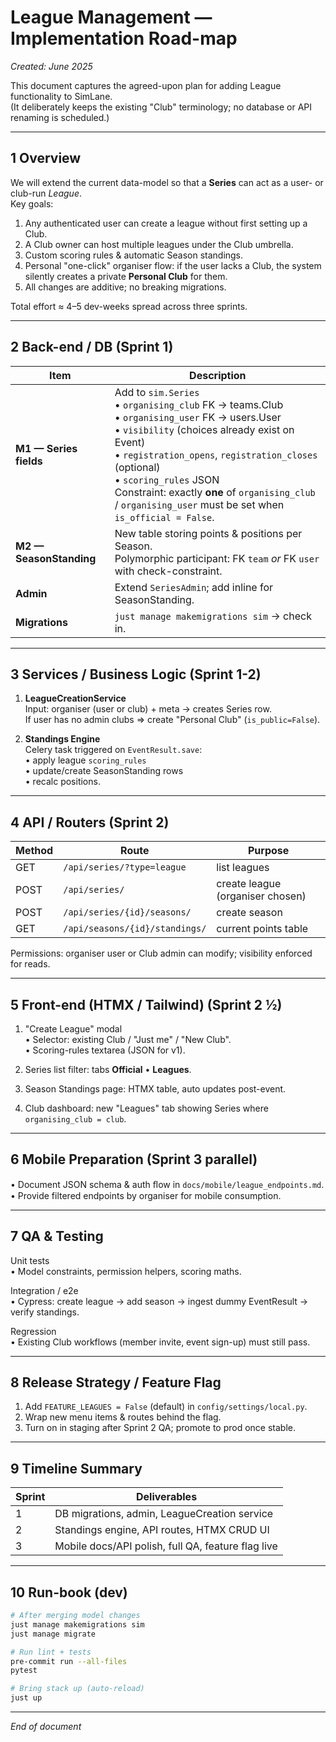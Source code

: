 # League Management — Implementation Road-map  
_Created: June 2025_

This document captures the agreed-upon plan for adding League functionality to SimLane.  
(It deliberately keeps the existing "Club" terminology; no database or API renaming is scheduled.)

---

## 1  Overview

We will extend the current data-model so that a **Series** can act as a user- or club-run _League_.  
Key goals:

1. Any authenticated user can create a league without first setting up a Club.  
2. A Club owner can host multiple leagues under the Club umbrella.  
3. Custom scoring rules & automatic Season standings.  
4. Personal "one-click" organiser flow: if the user lacks a Club, the system silently creates a private **Personal Club** for them.  
5. All changes are additive; no breaking migrations.

Total effort ≈ 4–5 dev-weeks spread across three sprints.

---

## 2  Back-end / DB (Sprint 1)

| Item | Description |
|------|-------------|
| **M1 — Series fields** | Add to `sim.Series`<br>• `organising_club` FK → teams.Club<br>• `organising_user` FK → users.User<br>• `visibility` (choices already exist on Event)<br>• `registration_opens`, `registration_closes` (optional)<br>• `scoring_rules` JSON<br>Constraint: exactly **one** of `organising_club` / `organising_user` must be set when `is_official = False`. |
| **M2 — SeasonStanding** | New table storing points & positions per Season.<br>Polymorphic participant: FK `team` *or* FK `user` with check-constraint. |
| **Admin** | Extend `SeriesAdmin`; add inline for SeasonStanding. |
| **Migrations** | `just manage makemigrations sim` → check in. |

---

## 3  Services / Business Logic (Sprint 1-2)

1. **LeagueCreationService**  
   Input: organiser (user or club) + meta → creates Series row.  
   If user has no admin clubs ⇒ create "Personal Club" (`is_public=False`).

2. **Standings Engine**  
   Celery task triggered on `EventResult.save`:  
   • apply league `scoring_rules`  
   • update/create SeasonStanding rows  
   • recalc positions.

---

## 4  API / Routers (Sprint 2)

| Method | Route | Purpose |
|--------|-------|---------|
| GET | `/api/series/?type=league` | list leagues |
| POST | `/api/series/` | create league (organiser chosen) |
| POST | `/api/series/{id}/seasons/` | create season |
| GET | `/api/seasons/{id}/standings/` | current points table |

Permissions: organiser user or Club admin can modify; visibility enforced for reads.

---

## 5  Front-end (HTMX / Tailwind) (Sprint 2 ½)

1. "Create League" modal  
   • Selector: existing Club / "Just me" / "New Club".  
   • Scoring-rules textarea (JSON for v1).

2. Series list filter: tabs **Official** • **Leagues**.

3. Season Standings page: HTMX table, auto updates post-event.

4. Club dashboard: new "Leagues" tab showing Series where `organising_club = club`.

---

## 6  Mobile Preparation (Sprint 3 parallel)

• Document JSON schema & auth ﬂow in `docs/mobile/league_endpoints.md`.  
• Provide filtered endpoints by organiser for mobile consumption.

---

## 7  QA & Testing

Unit tests  
• Model constraints, permission helpers, scoring maths.

Integration / e2e  
• Cypress: create league → add season → ingest dummy EventResult → verify standings.

Regression  
• Existing Club workflows (member invite, event sign-up) must still pass.

---

## 8  Release Strategy / Feature Flag

1. Add `FEATURE_LEAGUES = False` (default) in `config/settings/local.py`.  
2. Wrap new menu items & routes behind the flag.  
3. Turn on in staging after Sprint 2 QA; promote to prod once stable.

---

## 9  Timeline Summary

| Sprint | Deliverables |
|--------|--------------|
| 1 | DB migrations, admin, LeagueCreation service |
| 2 | Standings engine, API routes, HTMX CRUD UI |
| 3 | Mobile docs/API polish, full QA, feature flag live |

---

## 10  Run-book (dev)

```bash
# After merging model changes
just manage makemigrations sim
just manage migrate

# Run lint + tests
pre-commit run --all-files
pytest

# Bring stack up (auto-reload)
just up
```

---

_End of document_ 